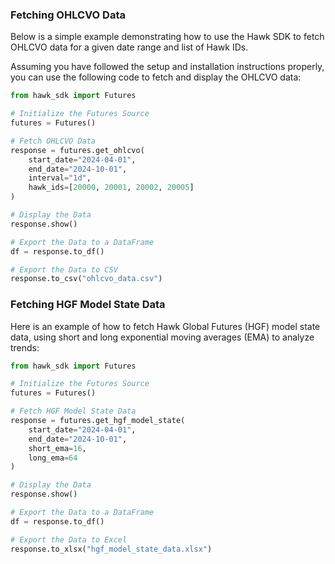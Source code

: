 ### Fetching OHLCVO Data

Below is a simple example demonstrating how to use the Hawk SDK to fetch OHLCVO data for a given date range and list of Hawk IDs.

Assuming you have followed the setup and installation instructions properly, you can use the following code to fetch and display the OHLCVO data:

```python
from hawk_sdk import Futures

# Initialize the Futures Source
futures = Futures()

# Fetch OHLCVO Data
response = futures.get_ohlcvo(
    start_date="2024-04-01",
    end_date="2024-10-01",
    interval="1d",
    hawk_ids=[20000, 20001, 20002, 20005]
)

# Display the Data
response.show()

# Export the Data to a DataFrame
df = response.to_df()

# Export the Data to CSV
response.to_csv("ohlcvo_data.csv")
```

### Fetching HGF Model State Data

Here is an example of how to fetch Hawk Global Futures (HGF) model state data, using short and long exponential moving averages (EMA) to analyze trends:

```python
from hawk_sdk import Futures

# Initialize the Futures Source
futures = Futures()

# Fetch HGF Model State Data
response = futures.get_hgf_model_state(
    start_date="2024-04-01",
    end_date="2024-10-01",
    short_ema=16,
    long_ema=64
)

# Display the Data
response.show()

# Export the Data to a DataFrame
df = response.to_df()

# Export the Data to Excel
response.to_xlsx("hgf_model_state_data.xlsx")
```
